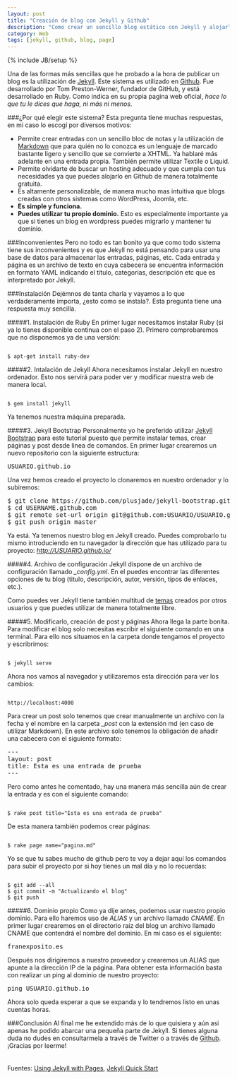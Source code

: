 ```yaml
---
layout: post
title: "Creación de blog con Jekyll y Github"
description: "Como crear un sencillo blog estático con Jekyll y alojarlo en Github"
category: Web 
tags: [jekyll, github, blog, page]
---
```

{% include JB/setup %}

Una de las formas más sencillas que he probado a la hora de publicar un blog es la utilización de [Jekyll](http://jekyllrb.com/). Este sistema es utilizado en [Github](http://github.com). Fue desarrollado por Tom Preston-Werner, fundador de GitHub, y está desarrollado en Ruby. Como indica en su propia pagina web oficial, *hace lo que tu le dices que haga, ni más ni menos*. 

###¿Por qué elegir este sistema?
Esta pregunta tiene muchas respuestas, en mi caso lo escogí por diversos motivos:

* Permite crear entradas con un sencillo bloc de notas y la utilización de [Markdown](http://daringfireball.net/projects/markdown/) que para quién no lo conozca es un lenguaje de marcado bastante ligero y sencillo que se convierte a XHTML. Ya hablaré más adelante en una entrada propia. También permite utilizar Textile o Liquid.
* Permite olvidarte de buscar un hosting adecuado y que cumpla con tus necesidades ya que puedes alojarlo en Github de manera totalmente gratuita.
* Es altamente personalizable, de manera mucho mas intuitiva que blogs creadas con otros sistemas como WordPress, Joomla, etc.
* **Es simple y funciona.**
* **Puedes utilizar tu propio dominio.** Esto es especialmente importante ya que si tienes un blog en wordpress puedes migrarlo y mantener tu dominio.

###Inconvenientes
Pero no todo es tan bonito ya que como todo sistema tiene sus inconvenientes y es que Jekyll no está pensando para usar una base de datos para almacenar las entradas, páginas, etc. Cada entrada y página es un archivo de texto en cuya cabecera se encuentra información en formato YAML indicando el título, categorias, descripción etc que es interpretado por Jekyll. 

###Instalación
Dejémnos de tanta charla y vayamos a lo que verdaderamente importa, ¿esto como se instala?. Esta pregunta tiene una respuesta muy sencilla.

#####1. Instalación de Ruby
En primer lugar necesitamos instalar Ruby (si ya lo tienes disponible continua con el paso 2). Primero comprobaremos que no disponemos ya de una versión:
<pre><code>
$ apt-get install ruby-dev
</code></pre>

#####2. Intalación de Jekyll
Ahora necesitamos instalar Jekyll en nuestro ordenador. Esto nos servirá para poder ver y modificar nuestra web de manera local.
<pre><code>
$ gem install jekyll
</code></pre>
Ya tenemos nuestra máquina preparada. 

#####3. Jekyll Bootstrap
Personalmente yo he preferido utilizar [Jekyll Bootstrap](http://jekyllbootstrap.com/) para este tutorial puesto que permite instalar temas, crear páginas y post desde linea de comandos.
En primer lugar crearemos un nuevo repositorio con la siguiente estructura:
<pre>USUARIO.github.io</pre>
Una vez hemos creado el proyecto lo clonaremos en nuestro ordenador y lo subiremos:
<pre>
$ git clone https://github.com/plusjade/jekyll-bootstrap.git USUARIO.github.com
$ cd USERNAME.github.com
$ git remote set-url origin git@github.com:USUARIO/USUARIO.github.com.git
$ git push origin master
</pre>
Ya está. Ya tenemos nuestro blog en Jekyll creado. Puedes comprobarlo tu mismo introduciendo en tu navegador la dirección que has utilizado para tu proyecto: *http://USUARIO.github.io/*

#####4. Archivo de configuración
Jekyll dispone de un archivo de configuración llamado *_config.yml*. En el puedes encontrar las diferentes opciones de tu blog (titulo, descripción, autor, versión, tipos de enlaces, etc.). 

Como puedes ver Jekyll tiene también multitud de [temas](http://jekyllthemes.org/) creados por otros usuarios y que puedes utilizar de manera totalmente libre.

#####5. Modificarlo, creación de post y páginas
Ahora llega la parte bonita. Para modificar el blog solo necesitas escribir el siguiente comando en una terminal. Para ello nos situamos en la carpeta donde tengamos el proyecto y escribrimos:
<pre><code>
$ jekyll serve
</code></pre>
Ahora nos vamos al navegador y utilizaremos esta dirección para ver los cambios:
<pre><code>
http://localhost:4000
</code></pre>

Para crear un post solo tenemos que crear manualmente un archivo con la fecha y el nombre en la carpeta *_post* con la extensión md (en caso de utilizar Markdown). En este archivo solo tenemos la obligación de añadir una cabecera con el siguiente formato:
<pre>
&#45;&#45;&#45;
layout: post
title: Esta es una entrada de prueba
&#45;&#45;&#45;
</pre>

Pero como antes he comentado, hay una manera más sencilla aún de crear la entrada y es con el siguiente comando:
<pre><code>
$ rake post title="Esta es una entrada de prueba"
</code></pre>

De esta manera también podemos crear páginas:
<pre><code>
$ rake page name="pagina.md"
</code></pre>

Yo se que tu sabes mucho de github pero te voy a dejar aquí los comandos para subir el proyecto por si hoy tienes un mal día y no lo recuerdas:
<pre><code>
$ git add --all
$ git commit -m "Actualizando el blog"
$ git push
</code></pre>

#####6. Dominio propio
Como ya dije antes, podemos usar nuestro propio dominio. Para ello haremos uso de *ALIAS* y un archivo llamado *CNAME*. En primer lugar crearemos en el directorio raiz del blog un archivo llamado CNAME que contendrá el nombre del dominio. En mi caso es el siguiente:
<pre>
franexposito.es
</pre>

Después nos dirigiremos a nuestro proveedor y crearemos un ALIAS que apunte a la dirección IP de la página. Para obtener esta información basta con realizar un ping al dominio de nuestro proyecto:
<pre>
ping USUARIO.github.io
</pre>

Ahora solo queda esperar a que se expanda y lo tendremos listo en unas cuentas horas.

###Conclusión
Al final me he extendido más de lo que quisiera y aún asi apenas he podido abarcar una pequeña parte de Jekyll. Si tienes alguna duda no dudes en consultarmela a través de Twitter o a través de [Github](http://github.com/franexposito/franexposito.github.io). ¡Gracias por leerme!
<br />
<br />
<br />
Fuentes: [Using Jekyll with Pages](https://help.github.com/articles/using-jekyll-with-pages/), [Jekyll Quick Start](http://jekyllbootstrap.com/usage/jekyll-quick-start.html)